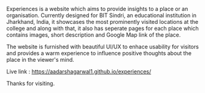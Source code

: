 Experiences is a website which aims to provide insights to a place or an organisation. Currently designed for BIT Sindri, an educational institution in Jharkhand, India, it showcases the most prominently visited locations at the college and along with that, it also has seperate pages for each place which contains images, short description and Google Map link of the place. 

The website is furnished with beautiful UI/UX to enhace usability for visitors and provides a warm experience to influence positive thoughts about the place in the viewer's mind.

Live link : https://aadarshagarwal1.github.io/experiences/

Thanks for visiting.
